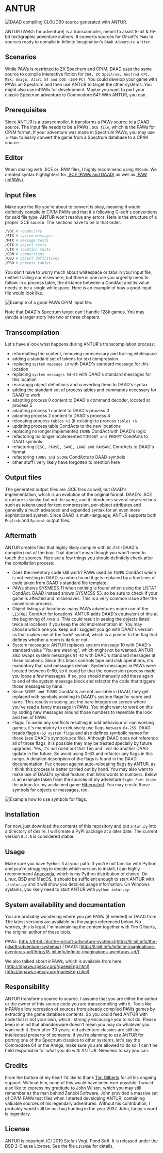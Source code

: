 # ANTUR

![DAAD compiling CLOUD99 source generated with ANTUR.](http://f.cl.ly/items/2H2O2n1p2f1I2m2K1u3E/antur_cloud99.gif "DAAD compiling CLOUD99 source generated with ANTUR.")

ANTUR (Welsh for adventure) is a transcompiler, meant to assist 8-bit & 16-bit text/graphic adventure authors. It converts sources for Gilsoft's `PAWs` to sources ready to compile in Infinite Imagination's `DAAD Adventure Writer`.

## Scenarios

While PAWs is restricted to ZX Spectrum and CP/M, DAAD uses the same source to compile interactive fiction for `C64, ZX Spectrum, Amstrad CPC, MSX, Amiga, Atari ST and DOS (IBM-PC)`. You could develop your game with PAWs on Spectrum and then use ANTUR to target the other systems. You might also use inPAWs for development. Maybe you want to port your classic Spectrum adventure to Commodore 64? With ANTUR, you can.

## Prerequisites

Since ANTUR is a transcompiler, it transforms a PAWs source to a DAAD source. The input file needs to be a PAWs `.SCE file`, which is the PAWs for CP/M format. If your adventure was made in Spectrum PAWs, you may use `inPAWs` to easily convert the game from a Spectrum database to a CP/M source.

## Editor

When dealing with .SCE or .PAW files, I highly recommend using `VSCode`. We created syntax highlighters for [.SCE (PAWs and DAAD)](https://marketplace.visualstudio.com/items?itemName=ainslec.daad-paws-sce) as well as [.PAW (inPAWs)](https://marketplace.visualstudio.com/items?itemName=ainslec.inpaws).

## Input files

Make sure the file you're about to convert is okay, meaning it would definitely compile in CP/M PAWs and that it's following Gilsoft's conventions for said file type. ANTUR won't resolve any errors. Here is the structure of a proper .SCE source. The sections have to be in that order.

```python
/VOC # vocabulary
/STX # system messages
/MTX # message texts
/OTX # object texts
/LTX # location texts
/CON # connections
/OBJ # object definitions
/PRO # process tables
```

You don't have to worry much about whitespace or tabs in your input file, neither trailing nor elsewhere, but there is one rule you urgently need to follow: in a process table, the distance between a CondAct and its value needs to be a single whitespace. Here is an example of how a good input file would look like.

![Example of a good PAWs CP/M input file.](http://f.cl.ly/items/1j3B450i403A3h461I2S/antur_coding_style.png "Example of a good PAWs CP/M input file.")

Note that DAAD's Spectrum target can't handle 128k games. You may devide a larger story into two or three chapters.

## Transcompilation

Let's have a look what happens during ANTUR's transcompilation process:

* reformatting the content, removing unnecessary and trailing whitespace
* adding a standard set of tokens for text compression
* replacing `system message 10` with DAAD's standard message for this location
* replacing `system messages 54-62` with DAAD's standard messages for this location
* rearrangig object definitions and converting them to DAAD's syntax
* adding the standard set of process tables and commands necessary for DAAD to work
* adapting process 0 content to DAAD's command decoder, located at process 5
* adapting process 1 content to DAAD's process 3
* adapting process 2 content to DAAD's process 4
* relocating process `tables >2` (if existing) to process `tables >6`
* updating process table CondActs to the new locations
* replacing no longer implemented `INVEN` CondAct with DAAD's logic
* refactoring no longer implemented `TIMEOUT and PROMPT` CondActs to DAAD symbols
* refactoring `DESC, PARSE, SAVE, LOAD and RAMSAVE` CondActs to DAAD's format
* refactoring `TURNS and SCORE` CondActs to DAAD symbols
* other stuff I very likely have forgotten to mention here

## Output files

The generated output files are .SCE files as well, but DAAD's implementation, which is an evolution of the original format. DAAD's .SCE structure is similar but not the same, and it introduces several new sections such as tokens used for text compression, per-object attributes and generally a much advanced and expanded syntax for an even more sophisticated system. Since DAAD is multi-language, ANTUR supports both `English` and `Spanish` output files.

## Aftermath

ANTUR creates files that highly likely compile with `DC.EXE` (DAAD's compiler) out of the box. That doesn't mean though you won't need to touch the sources. Here are a few things you should definitely check after the compilation process:

* Does the inventory code still work? PAWs used an `INVEN` CondAct which is not existing in DAAD, so when found it gets replaced by a few lines of code taken from DAAD's standard file template.
* PAWs shows SYSMESS 11 when nothing is found when using the LISTAT CondAct. DAAD instead shows SYSMESS 53, so be sure to check if your game is affected and misbehaves. This is a very common issue after the conversion process.
* Object listings at locations: many PAWs adventures made use of the `LISTOBJ` CondAct for locations. ANTUR adds DAAD's equivalent of this at the beginning of `/PRO 3`. This could result in seeing the objects listed twice at locations if you keep the old implementation in. You may choose which one you keep but I suggest you go with DAAD's version as that makes use of the `DarkF` symbol, which is a pointer to the flag that defines whether a room is dark or not.
* System messages: ANTUR replaces system message 10 with DAAD's standard value "You are wearing", which might not be wanted. ANTUR also swaps system messages `54-62` with DAAD's standard messages at these locations. Since this block controls tape and disk operations, it's mandatory that said messages remain. System messages in PAWs were located between 0-60, so it could be that the conversion process made you loose a few messages. If so, you should manually add these again to end of the system message block and refactor the code that triggers those messages by hand.
* Since `SCORE and TURNS` CondActs are not available in DAAD, they get replaced with symbols pointing to DAAD's system flags for score and turns. This results in seeing just the bare integers on screen where you've read a fancy message in PAWs. You might want to work on this by adding new messages around those numbers to resemble the look and feel of PAWs.
* Flags: To avoid any conflicts resulting in odd behaviour or non working games, it's mandatory to exclusively use flags `between 64-255`. DAAD treads flags `0-63 system flags` and also defines symbolic names for these (see DAAD's symbols.sce file). Although DAAD does not reference all of those flags, it is possible they may be treated specially by future upgrades. Yes, it's not ruled out that Tim and I will do another DAAD update in the future. So avoid using 0-63 and refactor any flags in this range. A detailed description of the flags is found in the DAAD documentation. I've chosen against auto-relocating flags by ANTUR, as I think this process is better carried out by hand. You may also want to make use of DAAD's symbol feature, that links words to numbers. Below is an example taken from the sources of my adventure `Eight Feet Under` the addon for my acclaimed game [Hibernated](https://8bitgames.itch.io/hibernated1). You may create those symbols for objects or messages, too.

![Example how to use symbols for flags.](http://f.cl.ly/items/3f0x2y0l1z1L3b001n0S/flags_refactoring.png "Example how to use symbols for flags.")

## Installation

For now, just download the contents of this repository and put `antur.py` into a directory of desire. I will create a PyPI package at a later date. The current version `0.2.0` is considered stable.

## Usage

Make sure you have `Python 3` at your path. If you're not familiar with Python and you're struggling to decide which version to install, I can highly recommmend [Anaconda](https://www.anaconda.com/distribution/), which is my Python distribution of choice. On Linux, BSD and MacOS, it should be sufficient enough to start ANTUR with `./antur.py` and it will show you detailed usage information. On Windows systems, you likely need to start ANTUR with `python antur.py`.

## System availability and documentation

You are probably wondering where you get PAWs (if needed) or DAAD from. The latest versions are available on the pages referenced below. No worries, this is legal. I'm maintaining the content together with Tim Gilberts, the original author of these tools.

PAWs: [http://8-bit.info/the-gilsoft-adventure-systems](http://8-bit.info/the-gilsoft-adventure-systems/) | DAAD: [http://8-bit.info/infinite-imaginations-aventuras-ad](http://8-bit.info/infinite-imaginations-aventuras-ad/)

We also talked about inPAWs, which is available from here: [http://inpaws.speccy.org/queesEng.html](http://inpaws.speccy.org/queesEng.html)

## Responsibility

ANTUR transforms source to source. I assume that you are either the author or the owner of this source code you are transcompiling with it. Tools like inPAWs allow recreation of sources from already compiled PAWs games by extracting the game database contents. So you could feed ANTUR with code that is not your own, which I strongly encourage you to not do. Please keep in mind that abandonware doesn't mean you may do whatever you want with it. Even after 30 years, old adventure classics are still the intellectual property of someone. If you're planning to use ANTUR for porting one of the Spectrum classics to other systems, let's say the Commodore 64 or the Amiga, make sure you are allowed to do so. I can't be held responsible for what you do with ANTUR. Needless to say you can.

## Credits

From the bottom of my heart I'd like to thank [Tim Gilberts](https://twitter.com/timbucus) for all his ongoing support. Without him, none of this would have been ever possible. I would also like to express my gratitude to [John Wilson](https://twitter.com/rochbalrog), which you may still remember as the man behind Zenobi Software. John provided a massive set of CP/M PAWs test files when I started developing ANTUR, containing valuable sources of his legendary adventures. Without his contribution, I probably would still be out bug hunting in the year 2037. John, today's word is legendary.

## License

ANTUR is copyright (C) 2019 Stefan Vogt, Pond Soft. It is released under the BSD 2-Clause License. See the file `LICENSE` for details.